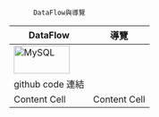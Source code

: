          
          DataFlow與導覽
          
          
|    DataFlow   |     導覽      |     
| ------------- | ------------- |
| <img src="https://user-images.githubusercontent.com/97188330/156323864-9c58796a-0cd4-4417-9824-6fc6f05216b6.png" width="100" height="50" alt="MySQL"/><br/>
  |  github code 連結 |
| Content Cell  | Content Cell  |
